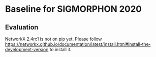 # Baseline for SIGMORPHON 2020

## Evaluation

NetworkX 2.4rc1 is not on pip yet. Please follow https://networkx.github.io/documentation/latest/install.html#install-the-development-version to install it.